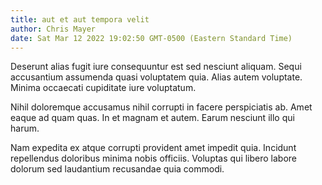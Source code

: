 ```yaml
---
title: aut et aut tempora velit
author: Chris Mayer
date: Sat Mar 12 2022 19:02:50 GMT-0500 (Eastern Standard Time)
---
```

Deserunt alias fugit iure consequuntur est sed nesciunt aliquam. Sequi accusantium assumenda quasi voluptatem quia. Alias autem voluptate. Minima occaecati cupiditate iure voluptatum.

 Nihil doloremque accusamus nihil corrupti in facere perspiciatis ab. Amet eaque ad quam quas. In et magnam et autem. Earum nesciunt illo qui harum.

 Nam expedita ex atque corrupti provident amet impedit quia. Incidunt repellendus doloribus minima nobis officiis. Voluptas qui libero labore dolorum sed laudantium recusandae quia commodi.